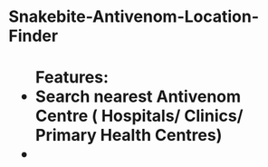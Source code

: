 <html>
  <head>
  <h1>Snakebite-Antivenom-Location-Finder<h1>
    <head>
     <body>
       <ul>
         Features:
         <li>
           Search nearest Antivenom Centre ( Hospitals/ Clinics/ Primary Health Centres)
         </li>
         <li
       </ul>
       </body>
    </html>
